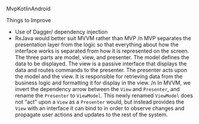 MvpKotlinAndroid



Things to Improve

  - Use of Dagger/ dependency injection
  - RxJava would better suit MVVM rather than MVP /n MVP separates the presentation layer from the logic so that everything about how the interface works is separated from how it is represented on the screen. The three parts are model, view, and presenter. The model defines the data to be displayed. The view is a passive interface that displays the data and routes commands to the presenter. The presenter acts upon the model and the view. It is responsible for retrieving data from the business logic and formatting it for display in the view.
  /n In MVVM, we invert the dependency arrow between the `View` and `Presenter`, and rename the `Presenter` to `ViewModel`. This newly renamed `ViewModel` does not “act” upon a `View` as a `Presenter` would, but instead provides the `View` with an interface it can bind to in order to observe changes and propagate user actions and updates to the rest of the system.